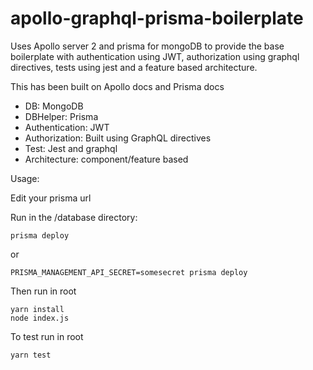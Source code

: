 # apollo-graphql-prisma-boilerplate
Uses Apollo server 2 and prisma for mongoDB to provide the base boilerplate with authentication using JWT, authorization using graphql directives, tests using jest and a feature based architecture.

This has been built on Apollo docs and Prisma docs

* DB: MongoDB
* DBHelper: Prisma
* Authentication: JWT
* Authorization: Built using GraphQL directives
* Test: Jest and graphql
* Architecture: component/feature based

Usage:

Edit your prisma url

Run in the /database directory:
```
prisma deploy
```

or 

```
PRISMA_MANAGEMENT_API_SECRET=somesecret prisma deploy
```

Then run in root

```
yarn install
node index.js
```
  
To test run in root
```
yarn test
```

